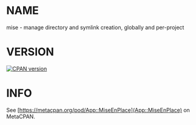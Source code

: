 # NAME

mise - manage directory and symlink creation, globally and per-project

# VERSION

[![CPAN version](https://badge.fury.io/pl/App-MiseEnPlace.svg)](http://badge.fury.io/pl/App-MiseEnPlace)

# INFO

See
[https://metacpan.org/pod/App::MiseEnPlace](App::MiseEnPlace)
on MetaCPAN.

